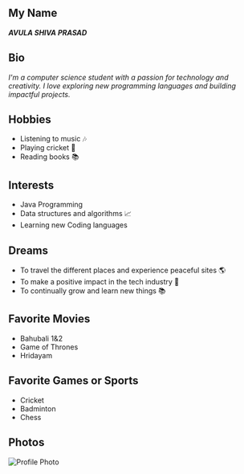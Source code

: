 
## My Name
**_AVULA SHIVA PRASAD_**

## Bio
_I'm a computer science student with a passion for technology and creativity. I love exploring new programming languages and building impactful projects._

## Hobbies
* Listening to music 🎶
* Playing cricket 🏏
* Reading books 📚

## Interests
* Java Programming
* Data structures and algorithms 📈
* Learning new Coding languages

## Dreams
* To travel the different places and experience peaceful sites  🌎
* To make a positive impact in the tech industry 🚀
* To continually grow and learn new things 📚

## Favorite Movies
* Bahubali 1&2
* Game of Thrones
* Hridayam

## Favorite Games or Sports
* Cricket
* Badminton
* Chess

## Photos
![Profile Photo](https://avatars.githubusercontent.com/u/186797003?s=400&u=b6e6f07afd0fd6cb2bfe02cb8e5e4047eba58feb&v=4) 


